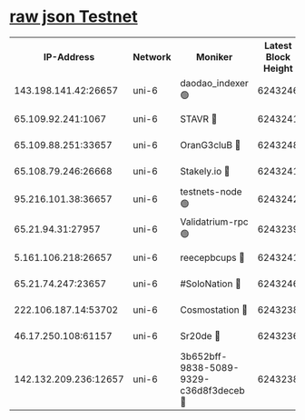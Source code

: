 [raw json Testnet](https://rpc-check.junot.stavr.tech/junot/rpc-junot-result.json)
=


<table><tr><th>IP-Address</th><th>Network</th><th>Moniker</th><th>Latest Block Height</th><th>Earliest Block Height</th><th>Catching Up</th><th>Tx Index</th><th>Voting Power</th><th>Scan Time</th></tr><tr><td>143.198.141.42:26657</td><td>uni-6</td><td>daodao_indexer 🟢</td><td>6243246</td><td>1</td><td>False</td><td>off</td><td>0</td><td>2023-12-20T09:40:37.514219893UTC</td></tr><tr><td>65.109.92.241:1067</td><td>uni-6</td><td>STAVR 🔴</td><td>6243241</td><td>1138541</td><td>False</td><td>on</td><td>6047</td><td>2023-12-20T09:40:24.498542212UTC</td></tr><tr><td>65.109.88.251:33657</td><td>uni-6</td><td>OranG3cluB 🔴</td><td>6243248</td><td>1138541</td><td>False</td><td>on</td><td>11</td><td>2023-12-20T09:40:41.987766182UTC</td></tr><tr><td>65.108.79.246:26668</td><td>uni-6</td><td>Stakely.io 🔴</td><td>6243241</td><td>1570872</td><td>False</td><td>on</td><td>1310804</td><td>2023-12-20T09:40:25.620297459UTC</td></tr><tr><td>95.216.101.38:36657</td><td>uni-6</td><td>testnets-node 🟢</td><td>6243242</td><td>1615130</td><td>False</td><td>on</td><td>0</td><td>2023-12-20T09:40:28.033727104UTC</td></tr><tr><td>65.21.94.31:27957</td><td>uni-6</td><td>Validatrium-rpc 🟢</td><td>6243239</td><td>2943363</td><td>False</td><td>on</td><td>0</td><td>2023-12-20T09:40:20.062898455UTC</td></tr><tr><td>5.161.106.218:26657</td><td>uni-6</td><td>reecepbcups 🔴</td><td>6243241</td><td>4468422</td><td>False</td><td>on</td><td>105015</td><td>2023-12-20T09:40:25.230307920UTC</td></tr><tr><td>65.21.74.247:23657</td><td>uni-6</td><td>#SoloNation 🔴</td><td>6243246</td><td>5208001</td><td>False</td><td>on</td><td>112</td><td>2023-12-20T09:40:36.585118949UTC</td></tr><tr><td>222.106.187.14:53702</td><td>uni-6</td><td>Cosmostation 🔴</td><td>6243238</td><td>5344501</td><td>False</td><td>on</td><td>110003</td><td>2023-12-20T09:40:17.675118881UTC</td></tr><tr><td>46.17.250.108:61157</td><td>uni-6</td><td>Sr20de 🔴</td><td>6243236</td><td>5727371</td><td>False</td><td>on</td><td>28</td><td>2023-12-20T09:40:11.825512826UTC</td></tr><tr><td>142.132.209.236:12657</td><td>uni-6</td><td>3b652bff-9838-5089-9329-c36d8f3deceb 🔴</td><td>6243238</td><td>6231280</td><td>False</td><td>on</td><td>157563</td><td>2023-12-20T09:40:16.222045503UTC</td></tr></table>